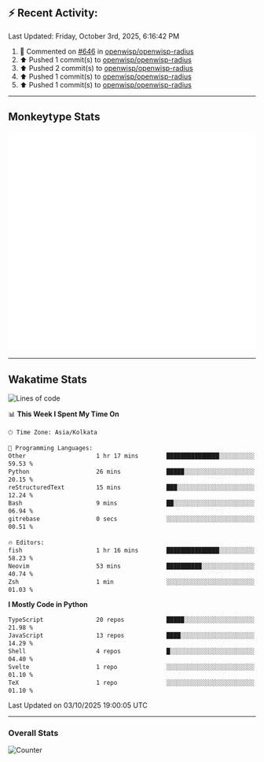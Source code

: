 ## :zap: Recent Activity:
<!--RECENT_ACTIVITY:last_update-->
Last Updated: Friday, October 3rd, 2025, 6:16:42 PM
<!--RECENT_ACTIVITY:last_update_end-->
<!--RECENT_ACTIVITY:start-->
1. 💬 Commented on [#646](https://github.com/openwisp/openwisp-radius/pull/646#discussion_r2400619569) in [openwisp/openwisp-radius](https://github.com/openwisp/openwisp-radius)<br>
2. ⬆️ Pushed 1 commit(s) to [openwisp/openwisp-radius](https://github.com/openwisp/openwisp-radius)<br>
3. ⬆️ Pushed 2 commit(s) to [openwisp/openwisp-radius](https://github.com/openwisp/openwisp-radius)<br>
4. ⬆️ Pushed 1 commit(s) to [openwisp/openwisp-radius](https://github.com/openwisp/openwisp-radius)<br>
5. ⬆️ Pushed 1 commit(s) to [openwisp/openwisp-radius](https://github.com/openwisp/openwisp-radius)<br>
<!--RECENT_ACTIVITY:end-->

---

## Monkeytype Stats
<a href="https://monkeytype.com/profile/dhanus">
  <img src="https://raw.githubusercontent.com/Dhanus3133/Dhanus3133/monkeytype/monkeytype-lb.svg" alt="Monkeytype Profile" />
</a>

---

## Wakatime Stats
<!--START_SECTION:waka-->
![Lines of code](https://img.shields.io/badge/From%20Hello%20World%20I%27ve%20Written-5.0%20million%20lines%20of%20code-blue)

📊 **This Week I Spent My Time On** 

```text
🕑︎ Time Zone: Asia/Kolkata

💬 Programming Languages: 
Other                    1 hr 17 mins        ███████████████░░░░░░░░░░   59.53 % 
Python                   26 mins             █████░░░░░░░░░░░░░░░░░░░░   20.15 % 
reStructuredText         15 mins             ███░░░░░░░░░░░░░░░░░░░░░░   12.24 % 
Bash                     9 mins              ██░░░░░░░░░░░░░░░░░░░░░░░   06.94 % 
gitrebase                0 secs              ░░░░░░░░░░░░░░░░░░░░░░░░░   00.51 % 

🔥 Editors: 
fish                     1 hr 16 mins        ███████████████░░░░░░░░░░   58.23 % 
Neovim                   53 mins             ██████████░░░░░░░░░░░░░░░   40.74 % 
Zsh                      1 min               ░░░░░░░░░░░░░░░░░░░░░░░░░   01.03 % 
```

**I Mostly Code in Python** 

```text
TypeScript               20 repos            █████░░░░░░░░░░░░░░░░░░░░   21.98 % 
JavaScript               13 repos            ████░░░░░░░░░░░░░░░░░░░░░   14.29 % 
Shell                    4 repos             █░░░░░░░░░░░░░░░░░░░░░░░░   04.40 % 
Svelte                   1 repo              ░░░░░░░░░░░░░░░░░░░░░░░░░   01.10 % 
TeX                      1 repo              ░░░░░░░░░░░░░░░░░░░░░░░░░   01.10 % 
```




 Last Updated on 03/10/2025 19:00:05 UTC
<!--END_SECTION:waka-->
---

### Overall Stats

<img src="https://moe-counter.glitch.me/get/@Dhanus3133?theme=asoul" alt="Counter" />
